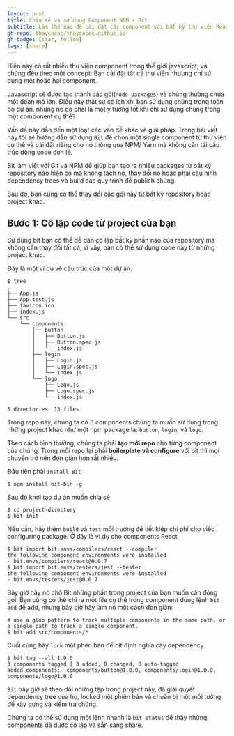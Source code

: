 ```yaml
---
layout: post
title: Chia sẻ và sử dụng Component NPM + Bit
subtitle: Làm thế nào để cài đặt các component với bất kỳ thư viện React, Vue hoặc UI bằng cách sử dụng Bit và NPM
gh-repo: thaycacac/thaycacac.github.io
gh-badge: [star, follow]
tags: [share]
---
```


Hiện nay có rất nhiều thư viện component trong thế giới javascript, và chúng đều theo một concept: Bạn cài đặt tất cả thư viện nhưung chỉ sử dụng một hoặc hai component.

Javascript sẽ được tạo thành các gói(`node packages`) và chúng thường chứa một đoạn mã lớn. Điều này thật sự có ích khi bạn sử dụng chúng trong toàn bộ dự án, nhưng nó có phải là một ý tưởng tốt khi chỉ sử dụng chúng trong một component cụ thể?

Vấn đề này dẫn đến một loạt các vấn đề khác và giải pháp. Trong bài viết này tôi sẽ hướng dẫn sử dụng `Bit` để chọn một single component từ thư viện cụ thể và cài đặt riêng cho nó thông qua NPM/ Yarn mà không cần tái cấu trúc dòng code đơn lẻ.

Bit làm việt với Git và NPM để giúp bạn tạo ra nhiều packages từ bất kỳ repository nào hiện có mà không tách nó, thay đổi nó hoặc phải cấu hình dependency trees và build các quy trình để publish chúng.

Sau đó, bạn cũng có thể thay đổi các gói này từ bất kỳ repository hoặc project khác. 

## Bước 1: Cô lập code từ project của bạn

Sử dụng bit bạn có thể dễ dàn cô lập bất kỳ phần nào của repository mà không cần thay đổi tất cả, vì vậy, bạn có thể sử dụng code này từ những project khác. 

Đây là một ví dụ về cấu trúc của một dự án:
```
$ tree
.
├── App.js
├── App.test.js
├── favicon.ico
├── index.js
└── src
    └── components
        ├── button
        │   ├── Button.js
        │   ├── Button.spec.js
        │   └── index.js
        ├── login
        │   ├── Login.js
        │   ├── Login.spec.js
        │   └── index.js
        └── logo
            ├── Logo.js
            ├── Logo.spec.js
            └── index.js

5 directories, 13 files
```
Trong repo này, chúng ta có 3 components chúng ta muốn sử dụng trong những project khác như một npm package là: `button`, `login`, và `logo`.

Theo cách bình thường, chúng ta phải **tạo mới repo** cho từng component của chúng. Trong mỗi repo lại phải **boilerplate và configure** với bit thì mọi chuyện trở nên đơn giản hơn rất nhiều.

Đầu tiên phải `install Bit`

```
$ npm install bit-bin -g
```
Sau đó khởi tạo dự án muốn chia sẻ

```
$ cd project-directory
$ bit init
```

Nếu cần, hãy thêm `build` và `test` môi trường để tiết kiệp chi phí cho việc configuring package. Ở đây là ví dụ cho components React

```
$ bit import bit.envs/compilers/react --compiler
the following component environments were installed
- bit.envs/compilers/react@0.0.7
$ bit import bit.envs/testers/jest --tester
the following component environments were installed
- bit.envs/testers/jest@0.0.7
```
Bây giờ hãy nó chô Bit những phần trong project của bạn muốn cần đóng gói. Bạn cũng có thể chỉ ra một file cụ thể trong component dùng lệnh `bit add` để add, nhưng bây giờ hãy làm nó một cách đơn giản: 

```
# use a glob pattern to track multiple components in the same path, or a single path to track a single component.
$ bit add src/components/*
```

Cuối cùng hãy `lock` một phên bản để bit định nghĩa cây dependency

```
$ bit tag --all 1.0.0
3 components tagged | 3 added, 0 changed, 0 auto-tagged
added components:  components/button@1.0.0, components/login@1.0.0, components/logo@1.0.0
```

`Bit` bây giờ sẽ theo dõi những tệp trong project này, đã giải quyết dependency tree của họ, locked một phiên bản và chuẩn bị một môi tường để xây dựng và kiểm tra chúng.

Chúng ta có thể sử dụng một lệnh nhanh là `bit status` để thấy những components đã được cô lập và sẵn sàng share.


